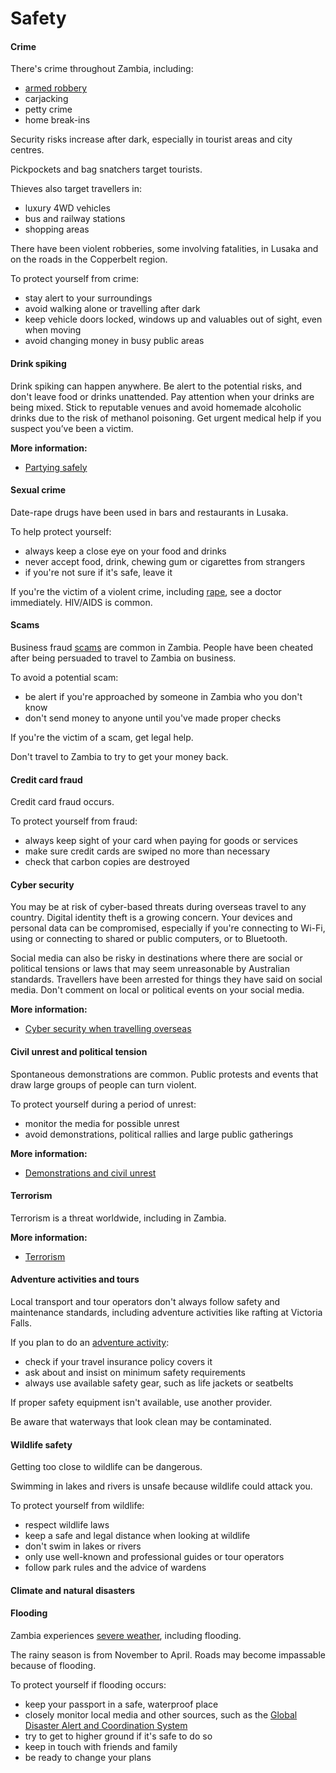 # Safety

#### Crime

There's crime throughout Zambia, including:

* [armed robbery](https://www.smartraveller.gov.au/before-you-go/safety/theft-robbery)
* carjacking
* petty crime
* home break-ins

Security risks increase after dark, especially in tourist areas and city centres.

Pickpockets and bag snatchers target tourists.

Thieves also target travellers in:

* luxury 4WD vehicles
* bus and railway stations
* shopping areas

There have been violent robberies, some involving fatalities, in Lusaka and on the roads in the Copperbelt region.

To protect yourself from crime:

* stay alert to your surroundings
* avoid walking alone or travelling after dark
* keep vehicle doors locked, windows up and valuables out of sight, even when moving
* avoid changing money in busy public areas

#### Drink spiking

Drink spiking can happen anywhere. Be alert to the potential risks, and don't leave food or drinks unattended. Pay attention when your drinks are being mixed. Stick to reputable venues and avoid homemade alcoholic drinks due to the risk of methanol poisoning. Get urgent medical help if you suspect you’ve been a victim.

**More information:**

* [Partying safely](/before-you-go/safety/partying "Partying safely")

#### Sexual crime

Date-rape drugs have been used in bars and restaurants in Lusaka.

To help protect yourself:

* always keep a close eye on your food and drinks
* never accept food, drink, chewing gum or cigarettes from strangers
* if you're not sure if it's safe, leave it

If you're the victim of a violent crime, including [rape](https://www.smartraveller.gov.au/before-you-go/safety/sexual-assault), see a doctor immediately. HIV/AIDS is common.

#### Scams

Business fraud [scams](https://www.smartraveller.gov.au/before-you-go/safety/scams) are common in Zambia. People have been cheated after being persuaded to travel to Zambia on business.

To avoid a potential scam:

* be alert if you're approached by someone in Zambia who you don't know
* don't send money to anyone until you've made proper checks

If you're the victim of a scam, get legal help.

Don't travel to Zambia to try to get your money back.

#### Credit card fraud

Credit card fraud occurs.

To protect yourself from fraud:

* always keep sight of your card when paying for goods or services
* make sure credit cards are swiped no more than necessary
* check that carbon copies are destroyed

#### Cyber security

You may be at risk of cyber-based threats during overseas travel to any country. Digital identity theft is a growing concern. Your devices and personal data can be compromised, especially if you're connecting to Wi-Fi, using or connecting to shared or public computers, or to Bluetooth.

Social media can also be risky in destinations where there are social or political tensions or laws that may seem unreasonable by Australian standards. Travellers have been arrested for things they have said on social media. Don't comment on local or political events on your social media.

**More information:**

* [Cyber security when travelling overseas](https://www.smartraveller.gov.au/before-you-go/staying-safe/cyber-security)

#### Civil unrest and political tension

Spontaneous demonstrations are common. Public protests and events that draw large groups of people can turn violent.

To protect yourself during a period of unrest:

* monitor the media for possible unrest
* avoid demonstrations, political rallies and large public gatherings

**More information:**

* [Demonstrations and civil unrest](/before-you-go/safety/protests-civil-unrest "Protests and civil unrest")

#### Terrorism

Terrorism is a threat worldwide, including in Zambia.

**More information:**

* [Terrorism](/before-you-go/safety/terrorism "Terrorism")

#### Adventure activities and tours

Local transport and tour operators don't always follow safety and maintenance standards, including adventure activities like rafting at Victoria Falls.

If you plan to do an [adventure activity](https://www.smartraveller.gov.au/before-you-go/activities/adventure):

* check if your travel insurance policy covers it
* ask about and insist on minimum safety requirements
* always use available safety gear, such as life jackets or seatbelts

If proper safety equipment isn't available, use another provider.

Be aware that waterways that look clean may be contaminated.

#### Wildlife safety

Getting too close to wildlife can be dangerous.

Swimming in lakes and rivers is unsafe because wildlife could attack you.

To protect yourself from wildlife:

* respect wildlife laws
* keep a safe and legal distance when looking at wildlife
* don't swim in lakes or rivers
* only use well-known and professional guides or tour operators
* follow park rules and the advice of wardens

#### Climate and natural disasters

#### Flooding

Zambia experiences [severe weather](https://www.smartraveller.gov.au/while-youre-away/crisis-or-emergency/severe-weather-incident), including flooding.

The rainy season is from November to April. Roads may become impassable because of flooding.

To protect yourself if flooding occurs:

* keep your passport in a safe, waterproof place
* closely monitor local media and other sources, such as the [Global Disaster Alert and Coordination System](http://gdacs.org/)
* try to get to higher ground if it's safe to do so
* keep in touch with friends and family
* be ready to change your plans